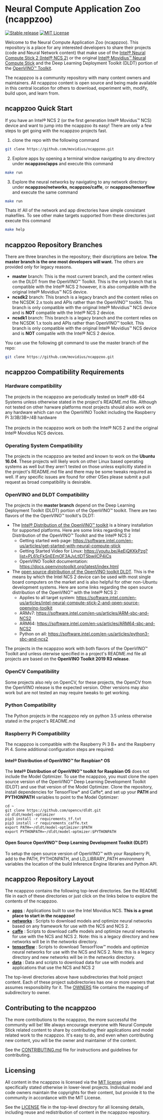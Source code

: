 # Neural Compute Application Zoo (ncappzoo) 
[![Stable release](https://img.shields.io/badge/For_OpenVINO™_Version-2019.R3-green.svg)](https://github.com/opencv/dldt/releases/tag/2019_R2)
[![MIT License](https://img.shields.io/badge/license-MIT-green.svg)](LICENSE)

Welcome to the Neural Compute Application Zoo (ncappzoo). This repository is a place for any interested developers to share their projects (code and Neural Network content) that make use of the [Intel&reg; Neural Compute Stick 2 (Intel&reg; NCS 2)](https://software.intel.com/en-us/neural-compute-stick)  or the original [Intel&reg; Movidius&trade; Neural Compute Stick](https://software.intel.com/en-us/movidius-ncs) and the Deep Learning Deployment Toolkit (DLDT) portion of the [OpenVINO&trade; Toolkit](https://software.intel.com/en-us/openvino-toolkit).
 
The ncappzoo is a community repository with many content owners and maintainers. All ncappzoo content is open source and being made available in this central location for others to download, experiment with, modify, build upon, and learn from.

## ncappzoo Quick Start
If you have an  Intel&reg; NCS 2 (or the first generation Intel&reg; Movidus&trade; NCS) device and want to jump into the ncappzoo its easy!  There are only a few steps to get going with the ncappzoo projects fast.
1. clone the repo with the following command
```bash
git clone https://github.com/movidius/ncappzoo.git
```
2. Explore apps by opening a terminal window navigating to any directory under **ncappzoo/apps** and execute this command
```bash
make run
```
3. Explore the neural networks by navigating to any network directory under **ncappzoo/networks**, **ncappzoo/caffe**, or **ncappzoo/tensorflow** and execute the same command
```bash
make run
```
Thats it! All of the network and app directories have simple consistant makefiles. To see other make targets supported from these directories just execute this command 
```bash
make help
```


## ncappzoo Repository Branches
There are three branches in the repository; their discriptions are below.  **The master branch is the one most developers will want.**  The others are provided only for legacy reasons.

- **master** branch: This is the most current branch, and the content relies on the DLDT from the OpenVINO&trade; Toolkit.  This is the only branch that is compatible with the Intel&reg; NCS 2 however, it is also compatible with the original Intel&reg; Movidius&trade; NCS device.
- **ncsdk2** branch: This branch is a legacy branch and the content relies on the NCSDK 2.x tools and APIs rather than the OpenVINO&trade; toolkit. This branch is only compatible with the original Intel&reg; Movidius&trade; NCS device and is **NOT** compatile with the Intel&reg; NCS 2 device.
- **ncsdk1** branch: This branch is a legacy branch and the content relies on the NCSDK 1.x tools and APIs rather than OpenVINO&trade; toolkit.  This branch is only compatible with the original Intel&reg; Movidius&trade; NCS device and is **NOT** compatile with the Intel&reg; NCS 2 device.

You can use the following git command to use the master branch of the repo:
```bash
git clone https://github.com/movidius/ncappzoo.git
```

## ncappzoo Compatibility Requirements

### Hardware compatibility
The projects in the ncappzoo are periodically tested on Intel&reg; x86-64 Systems unless otherwise stated in the project's README.md file.  Although not tested on other harware platforms most projects should also work on any hardware which can run the OpenVINO Toolkit including the Raspberry Pi 3/3B/3B+/4B hardware<br><br>
The projects in the ncappzoo work on both the Intel&reg; NCS 2 and the original Intel&reg; Movidius NCS devices.


### Operating System Compatibility
The projects in the ncappzoo are tested and known to work on the **Ubuntu 16.04**.  These projects will likely work on other Linux based operating systems as well but they aren't tested on those unless explicitly stated in the project's README.md file and there may be some tweaks required as well.  If any specific issues are found for other OSes please submit a pull request as broad compatibility is desirable.

### OpenVINO and DLDT Compatibility
The projects in the **master branch** depend on the Deep Learning Deployment Toolkit (DLDT) portion of the OpenVINO&trade; toolkit.  There are two flavors of the the OpenVINO&trade; toolkit's DLDT:  
- The [Intel&reg; Distribution of the OpenVINO&trade; toolkit](https://software.intel.com/en-us/openvino-toolkit) is a binary installation for supported platforms.  Here are some links regarding the Intel Distribution of the OpenVINO&trade; Toolkit and the Intel&reg; NCS 2
  - Getting started web page: https://software.intel.com/en-us/articles/get-started-with-neural-compute-stick
  - Getting Started Video for Linux: https://youtu.be/AeEjQKKkPzg?list=PL61cFkSnEEmOF3AJvLtlDTSbwjlCP4iCs
  - OpenVINO Toolkit documentation: https://docs.openvinotoolkit.org/latest/index.html
- The [open source distribution of the OpenVINO toolkit DLDT](https://github.com/opencv/dldt).  This is the means by which the Intel NCS 2 device can be used with most single board computers on the market and is also helpful for other non-Ubuntu development systems.  Here are some links regarding the open source distribution of the OpenVINO&trade; with the Intel&reg; NCS 2: 
  - Applies to all target system: https://software.intel.com/en-us/articles/intel-neural-compute-stick-2-and-open-source-openvino-toolkit
  - ARMv7: https://software.intel.com/en-us/articles/ARM-sbc-and-NCS2
  - ARM64: https://software.intel.com/en-us/articles/ARM64-sbc-and-NCS2
  - Python on all: https://software.intel.com/en-us/articles/python3-sbc-and-ncs2


The projects in the ncappzoo work with both flavors of the OpenVINO&trade; Toolkit and unless oterwise specified in a project's README.md file all projects are based on the **OpenVINO Toolkit 2019 R3 release**.

### OpenCV Compatibility
Some projects also rely on OpenCV, for these projects, the OpenCV from the OpenVINO release is the expected version.  Other versions may also work but are not tested an may require tweaks to get working.  

### Python Compatibility
The Python projects in the ncappzoo rely on python 3.5 unless otherwise stated in the project's README.md

### Raspberry Pi Compatibility
The ncappzoo is compatible with the Raspberry Pi 3 B+ and the Raspberry Pi 4. Some additional configuration steps are required:

#### Intel&reg; Distribution of OpenVINO&trade; for Raspbian* OS
The **Intel&reg; Distribution of OpenVINO&trade; toolkit for Raspbian OS** does not include the Model Optimizer. To use the ncappzoo, you must clone the open source version of the OpenVINO&trade; Deep Learning Development Toolkit (DLDT) and use that version of the Model Optimizer. Clone the repository, install dependencies for TensorFlow* and Caffe*, and set up your **PATH** and **PYTHONPATH** variables to point to the Model Optimizer:
```
cd ~
git clone https://github.com/opencv/dldt.git
cd dldt/model-optimizer
pip3 install -r requirements_tf.txt
pip3 install -r requirements_caffe.txt
export PATH=~/dldt/model-optimizer:$PATH
export PYTHONPATH=~/dldt/model-optmizer:$PYTHONPATH
```
#### Open Source OpenVINO&trade; Deep Learning Development Toolkit (DLDT)
To setup the open source version of OpenVINO&trade; with your Raspberry Pi, add to the PATH, PYTHONPATH, and LD_LIBRARY_PATH environment variables the location of the build Inference Engine libraries and Python API.

## ncappzoo Repository Layout
The ncappzoo contains the following top-level directories.  See the README file in each of these directories or just click on the links below to explore the contents of the ncappzoo.
- **[apps](apps/README.md)** : Applications built to use the Intel Movidius NCS.  **This is a great place to start in the ncappzoo!**
- **[networks](networks/README.md)** : Scripts to download models and optimize neural networks based on any framework for use with the NCS and NCS 2.
- **[caffe](caffe/README.md)** : Scripts to download caffe models and optimize neural networks for use with the NCS and NCS 2.  Note: this is a legacy directory and new networks will be in the _networks_ directory.
- **[tensorflow](tensorflow/README.md)** : Scripts to download TensorFlow&trade; models and optimize neural networks for use with the NCS and NCS 2.  Note: this is a legacy directory and new networks will be in the _networks_ directory.
- **[data](data/README.md)** : Data and scripts to download data for use with models and applications that use the NCS and NCS 2

The top-level directories above have subdirectories that hold project content. Each of these project subdirectories has one or more owners that assumes responsibility for it. The [OWNERS](OWNERS) file contains the mapping of subdirectory to owner. 

## Contributing to the ncappzoo
The more contributions to the ncappzoo, the more successful the community will be! We always encourage everyone with Neural Compute Stick related content to share by contributing their applications and model related work to the ncappzoo. It's easy to do, and even when contributing new content, you will be the owner and maintainer of the content.

See the [CONTRIBUTING.md](CONTRIBUTING.md) file for instructions and guidelines for contributing.

## Licensing
All content in the ncappzoo is licensed via the [MIT license](https://opensource.org/licenses/MIT) unless specifically stated otherwise in lower-level projects. Individual model and code owners maintain the copyrights for their content, but provide it to the community in accordance with the MIT License.

See the [LICENSE](LICENSE) file in the top-level directory for all licensing details, including reuse and redistribution of content in the ncappzoo repository.


